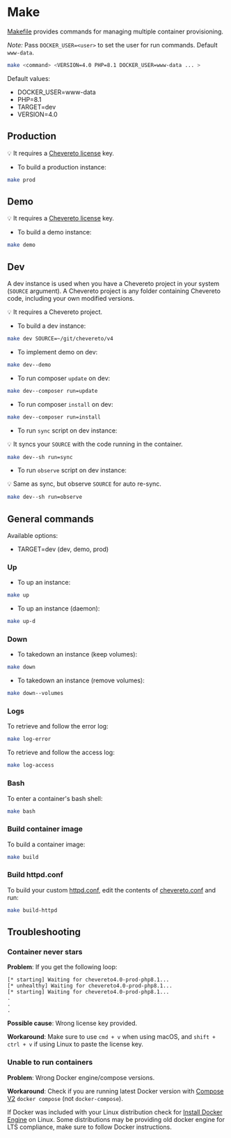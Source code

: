 # Make

[Makefile](../Makefile) provides commands for managing multiple container provisioning.

*Note:* Pass `DOCKER_USER=<user>` to set the user for run commands. Default `www-data`.

```sh
make <command> <VERSION=4.0 PHP=8.1 DOCKER_USER=www-data ... >
```

Default values:

* DOCKER_USER=www-data
* PHP=8.1
* TARGET=dev
* VERSION=4.0

## Production

💡 It requires a [Chevereto license](https://chevereto.com/pricing) key.

* To build a production instance:

```sh
make prod
```

## Demo

💡 It requires a [Chevereto license](https://chevereto.com/pricing) key.

* To build a demo instance:

```sh
make demo
```

## Dev

A dev instance is used when you have a Chevereto project in your system (`SOURCE` argument). A Chevereto project is any folder containing Chevereto code, including your own modified versions.

💡 It requires a Chevereto project.

* To build a dev instance:

```sh
make dev SOURCE=~/git/chevereto/v4
```

* To implement demo on dev:

```sh
make dev--demo
```

* To run composer `update` on dev:

```sh
make dev--composer run=update
```

* To run composer `install` on dev:

```sh
make dev--composer run=install
```

* To run `sync` script on dev instance:

💡 It syncs your `SOURCE` with the code running in the container.

```sh
make dev--sh run=sync
```

* To run `observe` script on dev instance:

💡 Same as sync, but observe `SOURCE` for auto re-sync.

```sh
make dev--sh run=observe
```

## General commands

Available options:

* TARGET=dev (dev, demo, prod)

### Up

* To up an instance:

```sh
make up
```

* To up an instance (daemon):

```sh
make up-d
```

### Down

* To takedown an instance (keep volumes):

```sh
make down
```

* To takedown an instance (remove volumes):

```sh
make down--volumes
```

### Logs

To retrieve and follow the error log:

```sh
make log-error
```

To retrieve and follow the access log:

```sh
make log-access
```

### Bash

To enter a container's bash shell:

```sh
make bash
```

### Build container image

To build a container image:

```sh
make build
```

### Build httpd.conf

To build your custom [httpd.conf](../httpd/httpd.conf), edit the contents of [chevereto.conf](../httpd/chevereto.conf) and run:

```sh
make build-httpd
```

## Troubleshooting

### Container never stars

**Problem**: If you get the following loop:

```plain
[* starting] Waiting for chevereto4.0-prod-php8.1...
[* unhealthy] Waiting for chevereto4.0-prod-php8.1...
[* starting] Waiting for chevereto4.0-prod-php8.1...
.
.
.
```

**Possible cause**: Wrong license key provided.

**Workaround**: Make sure to use `cmd + v` when using macOS, and `shift + ctrl + v` if using Linux to paste the license key.

### Unable to run containers

**Problem**: Wrong Docker engine/compose versions.

**Workaround**: Check if you are running latest Docker version with [Compose V2](https://docs.docker.com/compose/cli-command/) `docker compose` (not `docker-compose`).

If Docker was included with your Linux distribution check for [Install Docker Engine](https://docs.docker.com/engine/install/) on Linux. Some distributions may be providing old docker engine for LTS compliance, make sure to follow Docker instructions.
